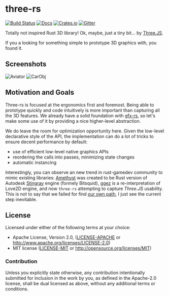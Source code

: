 # three-rs
[![Build Status](https://travis-ci.org/three-rs/three.svg)](https://travis-ci.org/three-rs/three)
[![Docs](https://docs.rs/three/badge.svg)](https://docs.rs/three)
[![Crates.io](https://img.shields.io/crates/v/three.svg?maxAge=2592000)](https://crates.io/crates/three)
[![Gitter](https://badges.gitter.im/kvark/three-rs.svg)](https://gitter.im/three-rs/Lobby?utm_source=badge&utm_medium=badge&utm_campaign=pr-badge)

Totally not inspired Rust 3D library! Ok, maybe, just a tiny bit... by [Three.JS](http://threejs.org).

If you a looking for something simple to prototype 3D graphics with, you found it.

## Screenshots

![Aviator](examples/aviator/shot.png)
![CarObj](test_data/obj-car.png)

## Motivation and Goals

Three-rs is focused at the ergonomics first and foremost. Being able to prototype quickly and code intuitively is more important than capturing all the 3D features. We already have a solid foundation with [gfx-rs](https://github.com/gfx-rs/gfx), so let's make some use of it by providing a nice higher-level abstraction.

We do leave the room for optimization opportunity here. Given the low-level declarative style of the API, the implementation can do a lot of tricks to ensure decent performance by default:
  - use of efficient low-level native graphics APIs
  - reordering the calls into passes, minimizing state changes
  - automatic instancing

Interestingly, you can observe an new trend in rust-gamedev community to mimic existing libraries: [Amethyst](https://github.com/amethyst/amethyst) was created to be Rust version of Autodesk [Stingray](https://www.autodesk.com/products/stingray/overview) engine (formely Bitsquid), [ggez](https://github.com/ggez/ggez) is a re-interpretation of Love2D engine, and now `three-rs` attempting to capture _Three.JS_ usability. This is not to say that we failed for find [our own path](https://users.rust-lang.org/t/game-engine-design-lego-bricks/9151), I just see the current step inevitable.

## License

Licensed under either of the following terms at your choice:
 * Apache License, Version 2.0, ([LICENSE-APACHE](LICENSE-APACHE) or http://www.apache.org/licenses/LICENSE-2.0)
 * MIT license ([LICENSE-MIT](LICENSE-MIT) or http://opensource.org/licenses/MIT)

### Contribution

Unless you explicitly state otherwise, any contribution intentionally submitted
for inclusion in the work by you, as defined in the Apache-2.0 license, shall be
dual licensed as above, without any additional terms or conditions.
